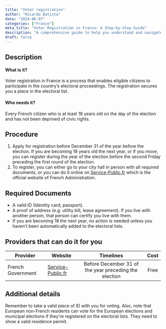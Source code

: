 ```yaml
---
title: "Voter registration"
author: "Ricardo Batista"
date: "2024-06-07"
categories: ["France"]
meta_title: "Voter Registration in France: A Step-by-Step Guide"
description: "A comprehensive guide to help you understand and navigate the process of voter registration in France."
draft: false
---
```


## Description
#### What is it?
Voter registration in France is a process that enables eligible citizens to participate in the country’s electoral proceedings. The registration secures you a place in the electoral list.

#### Who needs it?
Every French citizen who is at least 18 years old on the day of the election and has not been deprived of civic rights.

## Procedure
1. Apply for registration before December 31 of the year before the election. If you are becoming 18 years old the next year, or if you move, you can register during the year of the election before the second Friday preceding the first round of the election.
2. To register, you can either go to your city hall in person with all required documents, or you can do it online on [Service-Public.fr](https://www.service-public.fr/particuliers/vosdroits/R16396) which is the official website of French Administration.

## Required Documents
- A valid ID (Identity card, passport).
- A proof of address (e.g. utility bill, lease agreement). If you live with another person, that person can certify you live with them.
- If you are becoming 18 the next year, no action is needed unless you haven’t been automatically added to the electoral lists.

## Providers that can do it for you

| Provider        |     Website     |     Timelines    |       Cost      |
| --------------- | --------------- |  :-------------: | :-------------: |
| French Government      |  [Service-Public.fr](https://www.service-public.fr/particuliers/vosdroits/R16396)       |      Before December 31 of the year preceding the election      |        Free       |

## Additional details
Remember to take a valid piece of ID with you for voting. Also, note that European non-French residents can vote for the European elections and municipal elections if they're registered on the electoral lists. They need to show a valid residence permit.
